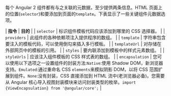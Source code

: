 每个 Angular 2 组件都有与之关联的元数据，至少提供两条信息。HTML 页面上的位置(`selector`)和要添加到页面的`template`。下表显示了一些关键组件元数据选项。

| **指令** | **目的** |
| `selector` | 标识组件模板代码应该添加到哪里的 CSS 选择器。 |
| `providers` | 此组件的各种依赖项注入提供程序的数组。 |
| `template` | 字符串包含要注入的模板代码，可以使用倒勾来插入多行模板。 |
| `templateUrl` | 对存储在外部网页中的模板的引用。 |
| `styles` | 要内联添加到模板中的样式元素数组。 |
| `styleUrls` | 应该注入组件模板的 CSS 样式表的数组。 |
| `encapsulation` | 您可以使用以下选项之一设置组件的封装方法:`Native`:使用 Shadow DOM，新浏览器支持。`Emulated`:通过重命名 CSS `elements`来模拟阴影 DOM，以将 CSS 范围扩展到组件。`None`:没有封装，CSS 直接添加到 HTML 流中(老浏览器必备)。您需要从 Angular 核心导入视图封装模块来访问封装类型的枚举。`import {ViewEncapsulation} from '@angular/core';` |